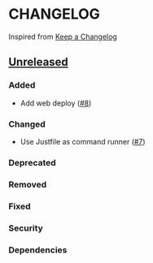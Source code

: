 # CHANGELOG
Inspired from [Keep a Changelog](https://keepachangelog.com/en/1.0.0/)

## [Unreleased]
### Added
- Add web deploy ([#8](https://github.com/MechanicalFlower/godot-template/pull/8))
### Changed
- Use Justfile as command runner ([#7](https://github.com/MechanicalFlower/godot-template/pull/7))
### Deprecated
### Removed
### Fixed
### Security
### Dependencies

[Unreleased]: https://github.com/MechanicalFlower/godot-template/compare/0.1.0...HEAD

